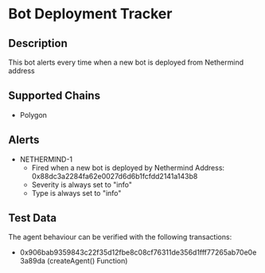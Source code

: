 # Bot Deployment Tracker

## Description

This bot alerts every time when a new bot is deployed from Nethermind address 

## Supported Chains

- Polygon

## Alerts

- NETHERMIND-1
  - Fired when a new bot is deployed by Nethermind Address: 0x88dc3a2284fa62e0027d6d6b1fcfdd2141a143b8
  - Severity is always set to "info" 
  - Type is always set to "info" 

## Test Data

The agent behaviour can be verified with the following transactions:

- 0x906bab9359843c22f35d12fbe8c08cf76311de356d1fff77265ab70e0e3a89da (createAgent() Function)
